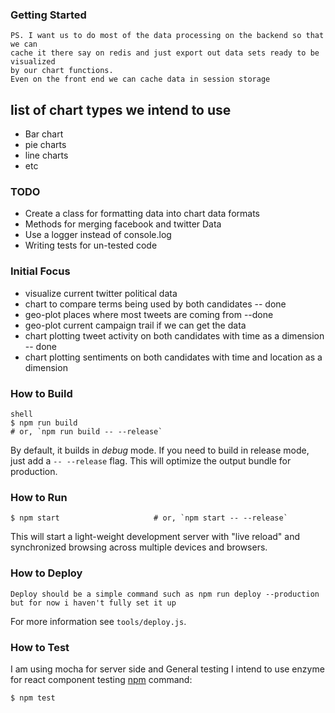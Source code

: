 ### Getting Started

```
PS. I want us to do most of the data processing on the backend so that we can
cache it there say on redis and just export out data sets ready to be visualized
by our chart functions.
Even on the front end we can cache data in session storage
```

## list of chart types we intend to use

* Bar chart
* pie charts
* line charts
* etc

### TODO
* Create a class for formatting data into chart data formats
* Methods for merging facebook and twitter Data
* Use a logger instead of console.log
* Writing tests for un-tested code


### Initial Focus
* visualize current twitter political data
* chart to compare terms being used by both candidates -- done
* geo-plot places where most tweets are coming from --done
* geo-plot current campaign trail if we can get the data
* chart plotting tweet activity on both candidates with time as a dimension -- done
* chart plotting sentiments on both candidates with time and location as a dimension

### How to Build

```
shell
$ npm run build                 
# or, `npm run build -- --release`
```

By default, it builds in *debug* mode. If you need to build in release
mode, just add a `-- --release` flag. This will optimize the output bundle for
production.

### How to Run

```shell
$ npm start                     # or, `npm start -- --release`
```

This will start a light-weight development server with "live reload" and
synchronized browsing across multiple devices and browsers.

### How to Deploy

```
Deploy should be a simple command such as npm run deploy --production
but for now i haven't fully set it up
```

For more information see `tools/deploy.js`.


### How to Test
I am using mocha for server side and General testing
I intend to use enzyme for react component testing
[npm](https://www.npmjs.org/doc/misc/npm-scripts.html) command:

```shell
$ npm test
```
